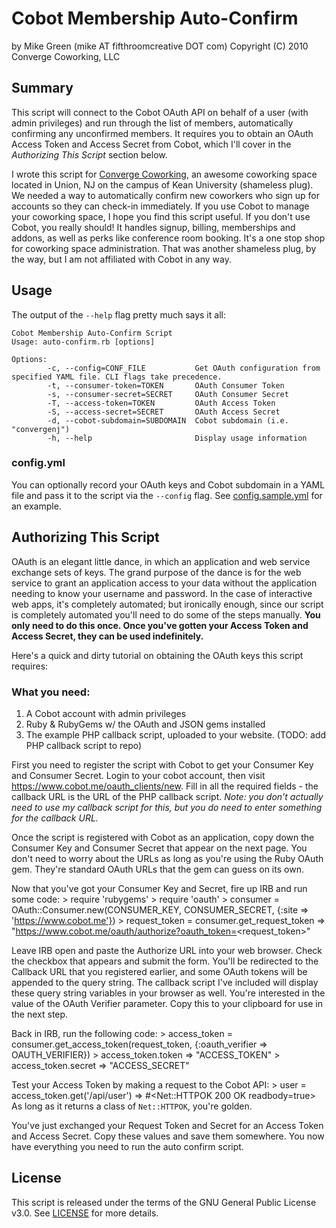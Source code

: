 # Cobot Membership Auto-Confirm

by Mike Green (mike AT fifthroomcreative DOT com)
Copyright (C) 2010 Converge Coworking, LLC

## Summary

This script will connect to the Cobot OAuth API on behalf of a user (with admin privileges) and run through the list of members, automatically confirming any unconfirmed members. It requires you to obtain an OAuth Access Token and Access Secret from Cobot, which I'll cover in the _Authorizing This Script_ section below.

I wrote this script for [Converge Coworking](http://www.convergenj.com), an awesome coworking space located in Union, NJ on the campus of Kean University (shameless plug). We needed a way to automatically confirm new coworkers who sign up for accounts so they can check-in immediately. If you use Cobot to manage your coworking space, I hope you find this script useful. If you don't use Cobot, you really should! It handles signup, billing, memberships and addons, as well as perks like conference room booking. It's a one stop shop for coworking space administration. That was another shameless plug, by the way, but I am not affiliated with Cobot in any way.

## Usage

The output of the `--help` flag pretty much says it all:

	Cobot Membership Auto-Confirm Script
	Usage: auto-confirm.rb [options]

	Options:
			-c, --config=CONF_FILE           Get OAuth configuration from specified YAML file. CLI flags take precedence.
			-t, --consumer-token=TOKEN       OAuth Consumer Token
			-s, --consumer-secret=SECRET     OAuth Consumer Secret
			-T, --access-token=TOKEN         OAuth Access Token
			-S, --access-secret=SECRET       OAuth Access Secret
			-d, --cobot-subdomain=SUBDOMAIN  Cobot subdomain (i.e. "convergenj")
			-h, --help                       Display usage information

### config.yml

You can optionally record your OAuth keys and Cobot subdomain in a YAML file and pass it to the script via the `--config` flag. See [config.sample.yml](https://github.com/mikedamage/cobot-auto-confirm/blob/master/config.sample.yml) for an example.

## Authorizing This Script

OAuth is an elegant little dance, in which an application and web service exchange sets of keys. The grand purpose of the dance is for the web service to grant an application access to your data without the application needing to know your username and password. In the case of interactive web apps, it's completely automated; but ironically enough, since our script is completely automated you'll need to do some of the steps manually. __You only need to do this once. Once you've gotten your Access Token and Access Secret, they can be used indefinitely.__

Here's a quick and dirty tutorial on obtaining the OAuth keys this script requires:

### What you need:
1. A Cobot account with admin privileges
2. Ruby & RubyGems w/ the OAuth and JSON gems installed
3. The example PHP callback script, uploaded to your website. (TODO: add PHP callback script to repo)

First you need to register the script with Cobot to get your Consumer Key and Consumer Secret. Login to your cobot account, then visit https://www.cobot.me/oauth_clients/new. Fill in all the required fields - the callback URL is the URL of the PHP callback script. _Note: you don't actually need to use my callback script for this, but you do need to enter something for the callback URL._

Once the script is registered with Cobot as an application, copy down the Consumer Key and Consumer Secret that appear on the next page. You don't need to worry about the URLs as long as you're using the Ruby OAuth gem. They're standard OAuth URLs that the gem can guess on its own.

Now that you've got your Consumer Key and Secret, fire up IRB and run some code:
	> require 'rubygems'
	> require 'oauth'
	> consumer = OAuth::Consumer.new(CONSUMER_KEY, CONSUMER_SECRET, {:site => 'https://www.cobot.me'})
	> request_token = consumer.get_request_token
	=> "https://www.cobot.me/oauth/authorize?oauth_token=<request_token>"

Leave IRB open and paste the Authorize URL into your web browser. Check the checkbox that appears and submit the form. You'll be redirected to the Callback URL that you registered earlier, and some OAuth tokens will be appended to the query string. The callback script I've included will display these query string variables in your browser as well. You're interested in the value of the OAuth Verifier parameter. Copy this to your clipboard for use in the next step.

Back in IRB, run the following code:
	> access_token = consumer.get_access_token(request_token, {:oauth_verifier => OAUTH_VERIFIER})
	> access_token.token
	=> "ACCESS_TOKEN"
	> access_token.secret
	=> "ACCESS_SECRET"

Test your Access Token by making a request to the Cobot API:
	> user = access_token.get('/api/user')
	=> #<Net::HTTPOK 200 OK readbody=true>
As long as it returns a class of `Net::HTTPOK`, you're golden.

You've just exchanged your Request Token and Secret for an Access Token and Access Secret. Copy these values and save them somewhere. You now have everything you need to run the auto confirm script.

## License
This script is released under the terms of the GNU General Public License v3.0. See [LICENSE](https://github.com/mikedamage/cobot-auto-confirm/blob/master/LICENSE) for more details.
